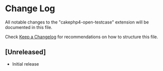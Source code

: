 # Change Log

All notable changes to the "cakephp4-open-testcase" extension will be documented in this file.

Check [Keep a Changelog](http://keepachangelog.com/) for recommendations on how to structure this file.

## [Unreleased]

- Initial release